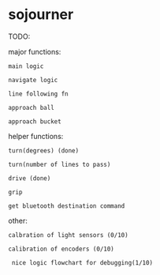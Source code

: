 sojourner
=========
TODO: 

major functions: 

    main logic
  
    navigate logic

    line following fn 
   
    approach ball
  
    approach bucket
  
helper functions:

    turn(degrees) (done)
   
    turn(number of lines to pass)
   
    drive (done)
  
    grip 
  
    get bluetooth destination command
  
  
other: 

    calbration of light sensors (0/10)
  
    calibration of encoders (0/10)
  
     nice logic flowchart for debugging(1/10)
  
  
  
  
  
  
